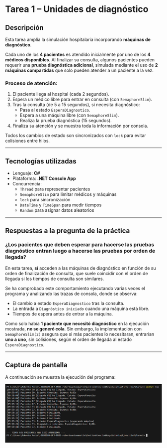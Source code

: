 # Tarea 1 – Unidades de diagnóstico

## Descripción

Esta tarea amplía la simulación hospitalaria incorporando **máquinas de diagnóstico**.

Cada uno de los **4 pacientes** es atendido inicialmente por uno de los **4 médicos disponibles**. Al finalizar su consulta, algunos pacientes pueden requerir una **prueba diagnóstica adicional**, simulada mediante el uso de **2 máquinas compartidas** que solo pueden atender a un paciente a la vez.

### Proceso de atención:
1. El paciente llega al hospital (cada 2 segundos).
2. Espera un médico libre para entrar en consulta (con `SemaphoreSlim`).
3. Tras la consulta (de 5 a 15 segundos), si necesita diagnóstico:
   - Pasa al estado `EsperaDiagnostico`.
   - Espera a una máquina libre (con `SemaphoreSlim`).
   - Realiza la prueba diagnóstica (15 segundos).
4. Finaliza su atención y se muestra toda la información por consola.

Todos los cambios de estado son sincronizados con `lock` para evitar colisiones entre hilos.

---

## Tecnologías utilizadas

- Lenguaje: **C#**
- Plataforma: **.NET Console App**
- Concurrencia:
  - `Thread` para representar pacientes
  - `SemaphoreSlim` para limitar médicos y máquinas
  - `lock` para sincronización
  - `DateTime` y `TimeSpan` para medir tiempos
  - `Random` para asignar datos aleatorios

---

## Respuestas a la pregunta de la práctica

### ¿Los pacientes que deben esperar para hacerse las pruebas diagnóstico entran luego a hacerse las pruebas por orden de llegada?

En esta tarea, **sí** acceden a las máquinas de diagnóstico en función de su orden de finalización de consulta, que suele coincidir con el orden de llegada si los tiempos de consulta son similares.

Se ha comprobado este comportamiento ejecutando varias veces el programa y analizando las trazas de consola, donde se observa:
- El cambio a estado `EsperaDiagnostico` tras la consulta.
- La entrada a `Diagnóstico iniciado` cuando una máquina está libre.
- Tiempos de espera antes de entrar a la máquina.

Como solo había **1 paciente que necesitó diagnóstico** en la ejecución mostrada, **no se generó cola**. Sin embargo, la implementación con `SemaphoreSlim(2)` asegura que si más pacientes lo necesitaran, entrarían **uno a uno**, sin colisiones, según el orden de llegada al estado `EsperaDiagnostico`.

---

## Captura de pantalla

A continuación se muestra la ejecución del programa:

![Ejecución en consola](../../Capturas/Tarea4.png)

